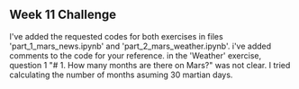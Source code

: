 ## Week 11 Challenge
I've added the requested codes for both exercises in files 'part_1_mars_news.ipynb' and 'part_2_mars_weather.ipynb'.
i've added comments to the code for your reference.
in the 'Weather' exercise, question 1 "# 1. How many months are there on Mars?" was not clear.  I tried calculating the number of months asuming 30 martian days.
